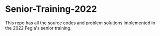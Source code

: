 # Senior-Training-2022
This repo has all the source codes and problem solutions implemented in the 2022 Fegla's senior training.
